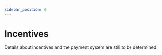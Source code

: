 ```yaml
---
sidebar_position: 6
---
```


# Incentives

Details about incentives and the payment system are still to be determined.
